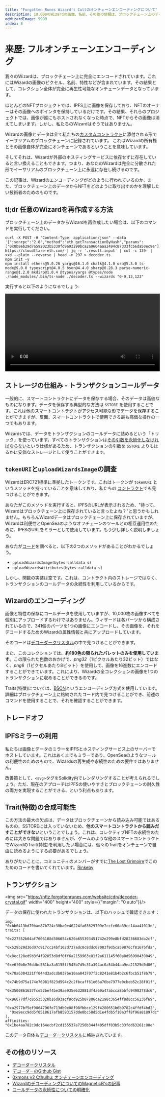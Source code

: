 ```yaml
---
title: "Forgotten Runes Wizard's Cultのオンチェーンエンコーディングについて"
description: 10,000のWizardの画像、名前、その他の情報は、ブロックチェーン上のデータから完全に再現されます。この記事では、なぜそれが重要なのか、どのように機能するのか、どのようにしてNFTを未来永劫取得可能にするのかについて説明します。
ogWizardImage: 9999
index: 8
---
```


# 来歴: フルオンチェーンエンコーディング

我々のWizardは、ブロックチェーン上に完全にエンコードされています。これにはWizardの画像のピクセル、名前、特性などが含まれています。その結果として、コレクション全体が完全に再生性可能なオンチェーンデータとなっています。

ほとんどのNFTプロジェクトでは、IPFS上に画像を保存しており、NFTのオーナーはその画像へのポインタを保持しているだけです。その結果、それらのプロジェクトでは、画像が誰にもホストされなくなった時点で、NFTからその画像は消えてしまいます。しかし、私たちのWizardはそうではありません。

Wizardの画像とデータは全て私たちの[カスタムコントラクト](https://etherscan.io/address/0x521f9c7505005cfa19a8e5786a9c3c9c9f5e6f42)に添付される形でイーサリアムのブロックチェーンに記録されています。
これはWizardの所有権とその画像自体が完全にオンチェーンであるということを意味しています。

そしてそれは、Wizardが外部のホスティングサービスに依存せずに存在していると言い換えることもできます。つまり、あなたのWizardは完全に分散された形でイーサリアムのブロックチェーン上に永遠に存在し続けるのです。

この記事は、Wizardのエンコーディングがどのように行われているのか、また、ブロックチェーン上のデータからNFTをどのように取り出すのかを理解したい技術者のためのものです。

## tl;dr 任意のWizardを再作成する方法

ブロックチェーン上のデータからWizardを再作成したい場合は、以下のコマンドを実行してください。

```
curl -X POST -H "Content-Type: application/json" --data '{"jsonrpc":"2.0","method":"eth_getTransactionByHash","params":["0x0b8eb29d7a592023b5330fd9a93299bca2a9604aaa2494c87333fc56da50ec9e"],"id":67}' https://cloudflare-eth.com/ | jq -r '.result.input' | cut -c 139- | xxd --plain --reverse | head -n 297 > decoder.ts
npm init -y
npm install ethers@5.0.26 yargs@16.1.0 chalk@4.1.0 ora@5.3.0 ts-node@9.0.0 typescript@4.0.5 bson@4.4.0 sharp@0.28.3 parse-numeric-range@1.2.0 mkdirp@1.0.4 @types/yargs @types/node
./node_modules/.bin/ts-node ./decoder.ts --wizards "0-9,13,123"
```

実行すると以下のようになるでしょう:

<video controls width="100%" height="auto">
  <source src="https://nftz.forgottenrunes.com/website/cdn/wizard-decoding.mp4" type="video/mp4" />
  Your browser does not support the video tag.
</video>

## ストレージの仕組み - トランザクションコールデータ

一般的に、スマートコントラクトにデータを保存する場合、そのデータは高価なものになります。データを保存する典型的な方法は `SSTORE` を使用することです。これは他のスマートコントラクトがアクセス可能な形でデータを保存することができますが、反面、スマートコントラクトで使用できる最も高価な操作の一つでもあります。

Wizardsでは、データをトランザクションのコールデータに詰めるという「トリック」を使っています。すべてのトランザクションは[その引数を永続化しなければならない](https://ethresear.ch/t/clarification-on-how-calldata-persists-on-the-blockchain-and-how-optimistic-rollups-use-it/8136/5)という仕様があるため、トランザクションの引数を `SSTORE` よりもはるかに安価なストレージとして使うことができます。

## `tokenURI`と`uploadWizardsImage`の調査

WizardはERC721標準に準拠したトークンです。これはトークンが `tokenURI` というメソッドを持っていることを意味しており、私たちの [コントラクト](https://etherscan.io/address/0x521f9c7505005cfa19a8e5786a9c3c9c9f5e6f42#readContract)でも見つけることができます。

あなたがこのメソッドを実行すると、IPFSのURLが表示されるため、"待って、Wizardはブロックチェーン上に保存されていると言ったよね？"と思うかもしれません。もちろんWizardデータはブロックチェーン上に保存されていますが、Wizardは利便性とOpenSeaのようなオフチェーンのツールとの相互運用性のために、IPFSのURLをミラーとして使用しています。もう少し詳しく説明しましょう。

あなたが[コード](https://etherscan.io/address/0x521f9c7505005cfa19a8e5786a9c3c9c9f5e6f42#code)を調べると、以下の2つのメソッドがあることがわかるでしょう。

- `uploadWizardsImage(bytes calldata s)`
- `uploadWizardsAttributes(bytes calldata s)`

しかし、関数の実装は空です。これは、コントラクト内のストレージではなく、トランザクションのコールデータの永続性を利用しているからです。

## Wizardのエンコーディング

画像と特性の保存にコールデータを使用していますが、10,000枚の画像すべてを個別にアップロードするわけではありません。ウィザードは各パーツから構成されているので、341個のパーツを1つの画像にエンコードし、その画像を、それをデコードするためのWizardの属性情報と共にアップロードしています。

そのコードは[デコーダークリスタル](https://opensea.io/assets/0x2d00d68bf8bc14d139b4dcea5fb7ce0a42e09c86/0)の中で見つけることができます。

また、このコレクションでは、**約180色の限られたパレットのみを使用しています**。この限られた色数のおかげで、_png32_（1ピクセルあたり32ビット）ではなく、_png8_（1ピクセルあたり8ビット）を使用して、画像を16進数にエンコードすることができています。これにより、Wizardの全コレクションの画像を1つのトランザクションに収めることができるのです。

Traits(特徴)については、[BSON](https://bsonspec.org/)というエンコーディング方式を使用しています。詳細はブロックチェーン上に格納されたコード内で見つけることができ、前述のコマンドを使用することで、それを確認することができます。

## トレードオフ

## IPFSミラーの利用

私たちは画像とデータのミラーをIPFSとホスティングサービス上のサーバーでホストしています。これはあくまでもミラーであり、OpenSeaのようなツールの利便性のためのもので、Wizardsの再生成や永続性のための要件ではありません。

改善策として、`<svg>`タグをSolidity内でレンダリングすることが考えられるでしょう。ただ、現在のアプローチはIPFSの使いやすさとブロックチェーンの耐久性の両方を実現することができる、という利点もあります。

## Trait(特徴)の合成可能性

この方法の最大の欠点は、データはブロックチェーンから読み込み可能ではあるものの、SSTOREには入っていないため、**他のスマートコントラクトから読みだすことができない**ということでしょう。これは、コレクティブNFTの永続性のためには大きな問題ではありませんが、ゲームのような他のスマートコントラクトでWizardのTrait(特性)を利用したい場合には、個々のTraitをオンチェーンで自由に読めるようにする必要があるでしょう。

ありがたいことに、コミュニティのメンバーがすでに[The Lost Grimoire](https://github.com/aleb-user/LostGrimoire)でこのためのコードを書いてくれています。[Rinkeby](https://rinkeby.etherscan.io/address/0xe5a0b43035f0cf0b577d176ffc9a3ff307205af3#readContract)

## トランザクション

<img src="https://nftz.forgottenrunes.com/website/cdn/decoder-crystal.gif" width="400" height="400" style={{"margin": "0 auto"}}/>

データの保存に使われたトランザクションは、以下のハッシュで確認できます：

```
img: "0xbb6413bd70bae87b724c30ba9e46224fa63629709e7ccfe60a39cc14aa41013e",
traits: [
  "0x227552b04af7606108d306654c620a655393451742e299e8bfd28236683da2cf",
  "0x529b29d36d07c917cc24bf162d737adc0c8ddc07003f9d5ca59876cf8167bfda",
  "0x8ec128ed9b3f4f92853d8df0ff6a2159963e81f2a611145f60a8d96990439049",
  "0xe6f0b0e76ddbc581ba3a8155ff545b7d5c31a394ac0a54b44aa9ea21525d0d06",
  "0x78a6304221ff044d3adcdb037be10aa843707f2c8241e81b4b2c6fbcb51f8b79",
  "0x74b9d75a174e76981f823d594c2c2fbcaff61e66a76be7977e0cbeb52c28f01f",
  "0x3500861637fce52bef4be39ae935e632881df4a69a47abcca8bbfc9490278dc6",
  "0x96677df7c85535328b16d93acf8cd925b87886ca2198c3654ff8d8cc56236f69",
  "0xa2977bf5ef9864796fe713db9e08f98fbbce129f4280651b6b9782c4ffdf4bd2",
  "0xe9ecc9dd5f0518617afb8593157dde0bc58d5d1e4fdb5f10a3ff8f96a81897dc"
],
affinities: "0x1be4aa782c9dc164ecbf2cd155537e7250b344f405dff03b5c33fdd63261c80e"
```

このデータ自体も[デコーダークリスタル](https://opensea.io/assets/0x2d00d68bf8bc14d139b4dcea5fb7ce0a42e09c86/0)に格納されています。

## その他のリソース

- [デコーダークリスタル](https://opensea.io/assets/0x2d00d68bf8bc14d139b4dcea5fb7ce0a42e09c86/0)
- [デコーダーのGithub Gist](https://gist.github.com/cryppadotta/375dee1903598f5163e2c1d7d3ce9db9)
- [0xmons v2 Cthulhu: オンチェーンエンコーディング](https://blog.0xmons.xyz/79081566310)
- [WizardのデコーディングについてのMagneticB'sの記事](https://magneticb.github.io/blog/wizards-decoding)
- [コールデータの永続性についての明確化](https://ethresear.ch/t/clarification-on-how-calldata-persists-on-the-blockchain-and-how-optimistic-rollups-use-it/8136/5)
